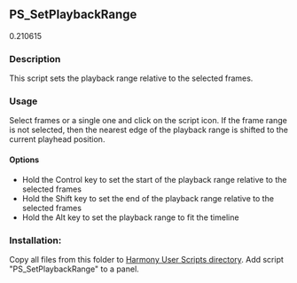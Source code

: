 ## PS_SetPlaybackRange
0.210615

### Description
This script sets the playback range relative to the selected frames.

### Usage
Select frames or a single one and click on the script icon.
If the frame range is not selected, then the nearest edge of the playback range is shifted to the current playhead position.

#### Options
- Hold the Control key to set the start of the playback range relative to the selected frames
- Hold the Shift key to set the end of the playback range relative to the selected frames
- Hold the Alt key to set the playback range to fit the timeline

### Installation:
Copy all files from this folder to [Harmony User Scripts directory](https://docs.toonboom.com/help/harmony-20/premium/scripting/import-script.html).
Add script "PS_SetPlaybackRange" to a panel.
